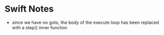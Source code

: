 Swift Notes
===========

- since we have no goto, the body of the execute loop has been replaced with
  a step() inner function

